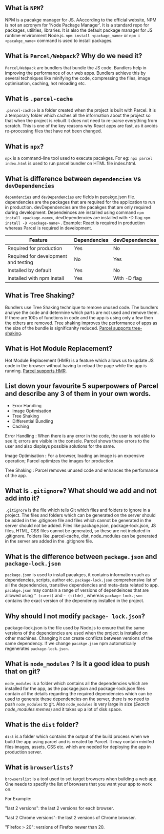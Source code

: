 ## What is `NPM`?
NPM is a pacakge manager for JS. AAccording to the official website, NPM is not an acronym for 'Node Package Manager'. It is a standard repo for packages, utilities, libraries. It is also the default package manager for JS runtime environment Node.js. `npm install <package_name>` or `npm i <pacakge_name>` command is used to install packages.

## What is `Parcel/Webpack`? Why do we need it?
`Parcel/Webpack` are bundlers that bundle the JS code. Bundlers help in improving the performance of our web apps. Bundlers achieve this by several techniques like minifying the code, compressing the files, image optimisation, caching, hot reloading etc.

## What is `.parcel-cache`
`.parcel-cachce` is a folder created when the project is built with Parcel. It is a temporary folder which caches all the information about the project so that when the project is rebuilt it does not need to re-parse everything from scratch. This is one of the key reasons why React apps are fast, as it avoids re-processing files that have not been changed.

## What is `npx`?
`npx` is a command-line tool used to execute pacakges. For eg: `npx parcel index.html` is used to run parcel bundler on HTML file index.html.

## What is difference between `dependencies` vs `devDependencies`
`dependencies` and `devDependencies` are fields in pacakge.json file. dependencies are the packages that are required for the application to run in production. devDependencies are the pacakges that are only required during development. Dependeinces are installed using command `npm install <package-name>`, devDependencies are installed with -D flag `npm install -D <package-name>` .
Example: React is required in production whereas Parcel is required in development.

| Feature  | Dependencies | devDependencies |
| ------------------------------------ | ------------ | --------------- |
| Required for production  | Yes  | No  |
| Required for development and testing | No   | Yes |
| Installed by default | Yes  | No  |
| Installed with npm install   | Yes  | With -D flag|

## What is Tree Shaking?
Bundlers use Tree Shaking technique to remove unused code. The bundlers analyse the code and determine which parts are not used and remove them. If there are 100s of functions in code and the app is using only a few then the others are removed. Tree shaking improves the performance of apps as the size of the bundle is significanlty reduced. [Parcel supports tree-shaking](https://parceljs.org/).

## What is Hot Module Replacement?
Hot Module Replacement (HMR) is a feature which allows us to update JS code in the browser without having to reload the page while the app is running. [Parcel supports HMR](https://parceljs.org/).

## List down your favourite 5 superpowers of Parcel and describe any 3 of them in your own words.
- Error Handling
- Image Optimisation
- Tree Shaking
- Differential Bundling
- Caching

Error Handling :  When there is any error in the code, the user is not able to see it; errors are visible in the console. Parcel shows these errors to the user and also displays possible solutions for the same.

Image Optimisation : For a browser, loading an image is an expensive operation; Parcel optimizes the images for production.

Tree Shaking : Parcel removes unused code and enhances the performance of the app.

## What is `.gitignore`? What should we add and not add into it?
`.gitignore` is the file which tells Git which files and folders to ignore in a project. The files and folders which can be generated on the server should be added in the .gitignore file and files which cannot be generated in the server should not be added. Files like package.json, package-lock.json, JS files, HTML, CSS files cannot be generated, so these are not included in .gitignore. Folders like .parcel-cache, dist, node_modules can be generated in the server are added in the .gitignore file.

## What is the difference between `package.json` and `package-lock.json `
`package.json` is used to install pacakges, it contains information such as dependencies, scripts, author etc. `package-lock.json` comprehensive list of all the dependencies, transitive dependencies and meta-data related to app. `pacakge.json` may contain a range of versions of dependeinces that are allowed using `^ (caret)` and `~ (tilde)` , whereas `package-lock.json` contains the exact version of the dependency installed in the project.

## Why should I not modify `package- lock.json`?
package-lock.json is the file used by Node.js to ensure that the same versions of the dependencies are used when the project is installed on other machines. Changing it can create conflicts between versions of the same dependency. If we change `pacakge.json` npm automatically regenerates `package-lock.json`.

## What is `node_modules` ? Is it a good idea to push that on git?
`node_modules` is a folder which contains all the dependencies which are installed for the app, as the package.json and package-lock.json files contain all the details regarding the required dependencies which can be used to generate these dependencies on the server, there is no need to push `node_modules` to git. Also `node_modules` is very large in size (_Search node_modules memes_) and it takes up a lot of disk space.

## What is the `dist` folder?
`dist` is a folder which contains the output of the build process when we build the app using parcel and is created by Parcel. It may contain minifed files images, assets, CSS etc. which are needed for deploying the app in production server.

## What is `browserlists`?
`browserslist` is a tool used to set target browsers when building a web app. One needs to specify the list of browsers that you want your app to work on.

 For Example:

"last 2 versions": the last 2 versions for each browser.

"last 2 Chrome versions": the last 2 versions of Chrome browser.

"Firefox > 20": versions of Firefox newer than 20.

<!---
- Read about dif bundlers: vite, webpack, parcel

- Read about: ^ - caret and ~ - tilde

- Read about Script types in html (MDN Docs)

--->
